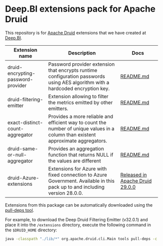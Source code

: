 # Deep.BI extensions pack for Apache Druid

This repository is for [Apache Druid](https://druid.apache.org/) extensions that we have created
at [Deep.BI](https://www.deep.bi/).

| Extension name                     | Description                                                                                                                        | Docs                                                                          |
|------------------------------------|------------------------------------------------------------------------------------------------------------------------------------|-------------------------------------------------------------------------------|
| druid-encrypting-password-provider | Password provider extension that encrypts runtime configuration passwords using AES algorithm with a hardcoded encryption key.     | [README.md](druid-encrypting-password-provider/README.md)                     |
| druid-filtering-emitter            | Extension allowing to filter the metrics emitted by other emitters.                                                                | [README.md](druid-filtering-emitter/README.md)                                |
| exact-distinct-count-aggregator    | Provides a more reliable and efficient way to count the number of unique values in a column than existent approximate aggregators. | [README.md](exact-distinct-count-aggregator/README.md)                        |
| druid-same-or-null-aggregator      | Provides an aggregation function that returns NULL if the values are different                                                     | [README.md](druid-same-or-null-aggregator/README.md)                          |
| druid-Azure-extensions             | Extensions for Azure with fixed connection to Azure Government. Available in this pack up to and including version 28.0.0.         | [Released in Apache Druid 29.0.0](https://github.com/apache/druid/pull/15523) |

Extensions from this package can be automatically downloaded using
the [pull-deps tool](https://druid.apache.org/docs/latest/operations/pull-deps/).

For example, to download the Deep Druid Filtering Emitter (v32.0.1) and place it into the `/extensions` directory,
execute the
following command in the `$DRUID_HOME` directory:

```bash
java -classpath "./lib/*" org.apache.druid.cli.Main tools pull-deps -c bi.deep:druid-filtering-emitter:32.0.1
```
